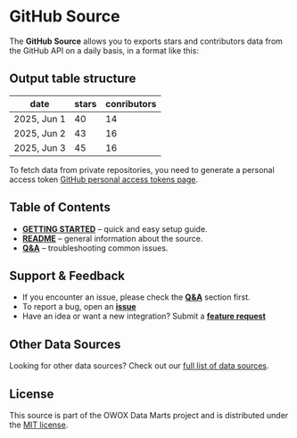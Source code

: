 # GitHub Source

The **GitHub Source** allows you to exports stars and contributors data from the GitHub API on a daily basis, in a format like this:

## Output table structure

| date | stars | conributors
| ------------ | ------ | ----
| 2025, Jun 1 | 40 | 14
| 2025, Jun 2 | 43 | 16
| 2025, Jun 3 | 45 | 16

To fetch data from private repositories, you need to generate a personal access token [GitHub personal access tokens page](https://github.com/settings/personal-access-tokens).

## Table of Contents

- [**GETTING STARTED**](GETTING_STARTED.md) – quick and easy setup guide.
- [**README**](README.md) – general information about the source.
- [**Q&A**](https://github.com/OWOX/owox-data-marts/discussions/categories/q-a) – troubleshooting common issues.

## Support & Feedback

- If you encounter an issue, please check the [**Q&A**](https://github.com/OWOX/owox-data-marts/discussions/categories/q-a) section first.
- To report a bug, open an [**issue**](https://github.com/OWOX/owox-data-marts/issues)
- Have an idea or want a new integration? Submit a [**feature request**](https://github.com/OWOX/owox-data-marts/discussions)

## Other Data Sources

Looking for other data sources? Check out our [full list of data sources](../../../../../README.md#data-sources).

## License

This source is part of the OWOX Data Marts project and is distributed under the [MIT license](../../../../../licenses/MIT.md).
